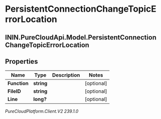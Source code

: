 # PersistentConnectionChangeTopicErrorLocation

## ININ.PureCloudApi.Model.PersistentConnectionChangeTopicErrorLocation

## Properties

|Name | Type | Description | Notes|
|------------ | ------------- | ------------- | -------------|
| **Function** | **string** |  | [optional] |
| **FileID** | **string** |  | [optional] |
| **Line** | **long?** |  | [optional] |



_PureCloudPlatform.Client.V2 239.1.0_
